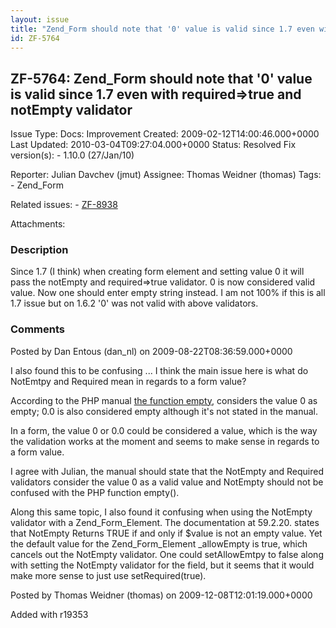 ```yaml
---
layout: issue
title: "Zend_Form should note that '0' value is valid since 1.7 even with required=&gt;true and notEmpty validator"
id: ZF-5764
---
```


ZF-5764: Zend\_Form should note that '0' value is valid since 1.7 even with required=>true and notEmpty validator
-----------------------------------------------------------------------------------------------------------------

 Issue Type: Docs: Improvement Created: 2009-02-12T14:00:46.000+0000 Last Updated: 2010-03-04T09:27:04.000+0000 Status: Resolved Fix version(s): - 1.10.0 (27/Jan/10)
 
 Reporter:  Julian Davchev (jmut)  Assignee:  Thomas Weidner (thomas)  Tags: - Zend\_Form
 
 Related issues: - [ZF-8938](/issues/browse/ZF-8938)
 
 Attachments: 
### Description

Since 1.7 (I think) when creating form element and setting value 0 it will pass the notEmpty and required=>true validator. 0 is now considered valid value. Now one should enter empty string instead. I am not 100% if this is all 1.7 issue but on 1.6.2 '0' was not valid with above validators.

 

 

### Comments

Posted by Dan Entous (dan\_nl) on 2009-08-22T08:36:59.000+0000

I also found this to be confusing ... I think the main issue here is what do NotEmtpy and Required mean in regards to a form value?

According to the PHP manual [the function empty](http://nl.php.net/manual/en/function.empty.php), considers the value 0 as empty; 0.0 is also considered empty although it's not stated in the manual.

In a form, the value 0 or 0.0 could be considered a value, which is the way the validation works at the moment and seems to make sense in regards to a form value.

I agree with Julian, the manual should state that the NotEmpty and Required validators consider the value 0 as a valid value and NotEmpty should not be confused with the PHP function empty().

Along this same topic, I also found it confusing when using the NotEmpty validator with a Zend\_Form\_Element. The documentation at 59.2.20. states that NotEmpty Returns TRUE if and only if $value is not an empty value. Yet the default value for the Zend\_Form\_Element \_allowEmpty is true, which cancels out the NotEmpty validator. One could setAllowEmtpy to false along with setting the NotEmpty validator for the field, but it seems that it would make more sense to just use setRequired(true).

 

 

Posted by Thomas Weidner (thomas) on 2009-12-08T12:01:19.000+0000

Added with r19353

 

 